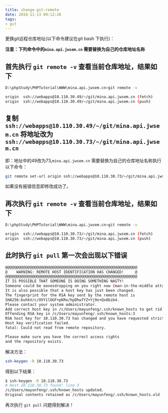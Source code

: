 ```yaml
---
title: change-git-remote
date: 2018-11-13 09:12:28
tags:
- git
---
```


更换git远程仓库地址(以下命令建议在git bash 下执行)：

**注意：下列命令中的`mina.api.jwsem.cn` 需要替换为自己的仓库地址名称**

## 首先执行 `git remote -v` 查看当前仓库地址，结果如下

```bash
D:\phpStudy\PHPTutorial\WWW\mina.api.jwsem.cn>git remote -v

origin  ssh://webapps@10.110.30.49/~/git/mina.api.jwsem.cn (fetch)
origin  ssh://webapps@10.110.30.49/~/git/mina.api.jwsem.cn (push)

```
## 复制 `ssh://webapps@10.110.30.49/~/git/mina.api.jwsem.cn` 将地址改为 `ssh://webapps@10.110.30.73/~/git/mina.api.jwsem.cn`
即：地址中的49改为73,`mina.api.jwsem.cn` 需要替换为自己的仓库地址名称执行以下命令：

```bash
git remote set-url origin ssh://webapps@10.110.30.73/~/git/mina.api.jwsem.cn
```

如果没有报错信息即修改成功了。

## 再次执行 `git remote -v` 查看当前仓库地址，结果如下

```bash
D:\phpStudy\PHPTutorial\WWW\mina.api.jwsem.cn>git remote -v

origin  ssh://webapps@10.110.30.73/~/git/mina.api.jwsem.cn (fetch)
origin  ssh://webapps@10.110.30.73/~/git/mina.api.jwsem.cn (push)

```

## 此时执行 `git pull` 第一次会出现以下错误
```bash
@@@@@@@@@@@@@@@@@@@@@@@@@@@@@@@@@@@@@@@@@@@@@@@@@@@@@@@@@@@
@    WARNING: REMOTE HOST IDENTIFICATION HAS CHANGED!     @
@@@@@@@@@@@@@@@@@@@@@@@@@@@@@@@@@@@@@@@@@@@@@@@@@@@@@@@@@@@
IT IS POSSIBLE THAT SOMEONE IS DOING SOMETHING NASTY!
Someone could be eavesdropping on you right now (man-in-the-middle attack)!
It is also possible that a host key has just been changed.
The fingerprint for the RSA key sent by the remote host is
SHA256:buhkV/c/OVY1lOGF+pKRo/hpDhw7YZ+Yj9o+Qx8bib4.
Please contact your system administrator.
Add correct host key in /c/Users/mayunfeng/.ssh/known_hosts to get rid of this message.
Offending RSA key in /c/Users/mayunfeng/.ssh/known_hosts:3
RSA host key for 10.110.30.73 has changed and you have requested strict checking.
Host key verification failed.
fatal: Could not read from remote repository.

Please make sure you have the correct access rights
and the repository exists.

```
解决方法：
```bash
ssh-keygen -R 10.110.30.73
```

得到以下结果：

```bash
$ ssh-keygen -R 10.110.30.73
# Host 10.110.30.73 found: line 3
/c/Users/mayunfeng/.ssh/known_hosts updated.
Original contents retained as /c/Users/mayunfeng/.ssh/known_hosts.old

```
再次执行 `git pull` 问题得到解决！
